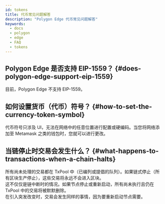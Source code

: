 ```yaml
---
id: tokens
title: 代币常见问题解答
description: "Polygon Edge 代币常见问题解答"
keywords:
  - docs
  - polygon
  - edge
  - FAQ
  - tokens
---
```


## Polygon Edge 是否支持 EIP-1559？ {#does-polygon-edge-support-eip-1559}
目前，Polygon Edge 不支持 EIP-1559。

## 如何设置货币（代币）符号？ {#how-to-set-the-currency-token-symbol}

代币符号只涉及 UI，无法在网络中的任意位置进行配置或硬编码。当您将网络添加至 Metamask 之类的钱包时，您就可以进行更改。

## 当链停止时交易会发生什么？ {#what-happens-to-transactions-when-a-chain-halts}

所有尚未处理的交易都在 TxPool 中（已编列或提倡的队列）。如果链式停止（所有区块生产停止），这些交易将永远不会进入区块。<br/>这不仅仅是链中断时的情况。如果节点停止或重新启动，所有尚未执行且仍在 TxPool 中的交易将被默默删除。<br/>在引入突发改变时，交易会发生同样的事情，因为要重新启动节点需要。
